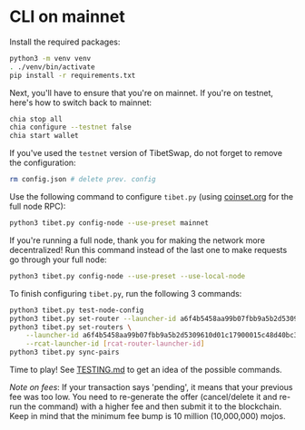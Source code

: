 # CLI on mainnet

Install the required packages:

```bash
python3 -m venv venv
. ./venv/bin/activate
pip install -r requirements.txt
```

Next, you'll have to ensure that you're on mainnet. If you're on testnet, here's how to switch back to mainnet:

```bash
chia stop all
chia configure --testnet false
chia start wallet
```

If you've used the `testnet` version of TibetSwap, do not forget to remove the configuration:


```bash
rm config.json # delete prev. config
```

Use the following command to configure `tibet.py` (using [coinset.org](https://www.coinset.org/) for the full node RPC):
```bash
python3 tibet.py config-node --use-preset mainnet
```

If you're running a full node, thank you for making the network more decentralized! Run this command instead of the last one to make requests go through your full node:

```bash
python3 tibet.py config-node --use-preset --use-local-node
```

To finish configuring `tibet.py`, run the following 3 commands:

```bash
python3 tibet.py test-node-config
python3 tibet.py set-router --launcher-id a6f4b5458aa99b07fbb9a5b2d5309610d01c17900015c48d40bc321b15fe64bd
python3 tibet.py set-routers \
    --launcher-id a6f4b5458aa99b07fbb9a5b2d5309610d01c17900015c48d40bc321b15fe64bd \
    --rcat-launcher-id [rcat-router-launcher-id]
python3 tibet.py sync-pairs
```

Time to play! See [TESTING.md](TESTING.md) to get an idea of the possible commands.

*Note on fees*: If your transaction says 'pending', it means that your previous fee was too low. You need to re-generate the offer (cancel/delete it and re-run the command) with a higher fee and then submit it to the blockchain. Keep in mind that the minimum fee bump is 10 million (10,000,000) mojos.
